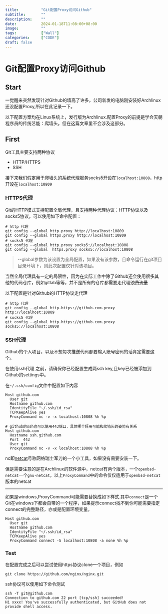 ```yaml
---
title:          "Git配置Proxy访问Github"
subtitle:       ""
description:    ""
date:           2024-01-18T11:08:00+08:00
image:          ""
tags:           ["Wall"]
categories:     ["CODE"]
draft: false
---
```

# Git配置Proxy访问Github

## Start

一觉醒来突然发现针对Github的墙高了许多，公司新发的电脑刚安装好Archlinux还没配置Proxy,所以在此记录一下。

以下配置方案均在Linux系统上，发行版为Archlinux.配置Proxy的前提是学会天朝程序员的传统艺能：爬墙头。但在这篇文章里不会涉及这部分。

## First

Git工具主要支持两种协议
- HTTP/HTTPS
- SSH

接下来我们假定用于爬墙头的系统代理服务socks5开设在```localhost:10808```，http开设在```localhost:10809```

### HTTPS代理

Git的HTTP模式支持配置全局代理，且支持两种代理协议：HTTP协议以及socks5协议，可以使用如下命令配置：
```
# http 代理
git config --global http.proxy http://localhost:10809
git config --global https.proxy http://localhost:10809
# socks5 代理
git config --global http.proxy socks5://localhost:10808
git config --global  https.proxy socks5://localhost:10808
```

> --global参数为该设置为全局配置，如果没有该参数，且命令运行在git项目目录环境下，则此次配置仅针对该项目。

当然全局代理具有一定的局限性，因为在实际工作中除了Github还会使用很多其他的代码仓库，例如gitlab等等，并不是所有的仓库都需要走代理~~浪费流量~~

以下配置是针对Github的HTTP协议走代理
```
# http 代理
git config --global http.https://github.com.proxy http://localhost:10809
# socks5 代理
git config --global http.https://github.com.proxy socks5://localhost:10808
```

### SSH代理

Github的个人项目，以及不想每次推送代码都要输入账号密码的话肯定需要这个。

在使用ssh代理 之前，请确保你已经配置生成两ssh key,且key已经被添加到Github的settings中。

在```~/.ssh/config```文件中配置如下内容
```
Host github.com
  User git
  Hostname github.com
  IdentityFile "~/.ssh/id_rsa"
  TCPKeepAlive yes
  ProxyCommand nc -v -x localhost:10808 %h %p

# github的ssh也可以使用443端口，具体哪个好用可能和爬墙头的姿势有关系
Host github.com
  Hostname ssh.github.com
  Port  443
  User git
  ProxyCommand nc -v -x localhost:10808 %h %p
```
nc即[netcat](https://zh.wikipedia.org/zh-sg/Netcat)号称网络瑞士军刀的一个小工具，如果没有需要安装一下。

但是需要注意的是在Archlinux的软件源中，netcat有两个版本，一个```openbsd-netcat```一个```gnu-netcat```，以上```ProxyCommand```中的命令仅仅适用于```openbsd-netcat```版本的netcat

---

如果是windows,ProxyCommand可能需要替换成如下样式.其中```connect```是一个Git在windows下都会自带的一个程序，如果提示connect找不到你可能需要指定connect的完整路径，亦或是配置环境变量。
```
Host github.com
  User git
  Hostname github.com
  IdentityFile "~/.ssh/id_rsa"
  TCPKeepAlive yes
  ProxyCommand connect -S localhost:10808 -a none %h %p
```

### Test

在配置完成之后可以尝试使用https协议clone一个项目，例如
```
git clone https://github.com/nginx/nginx.git
```

ssh协议可以使用如下命令测试
```
ssh -T git@github.com
Connection to github.com 22 port [tcp/ssh] succeeded!
Hi xxxx! You've successfully authenticated, but GitHub does not provide shell access.
```


